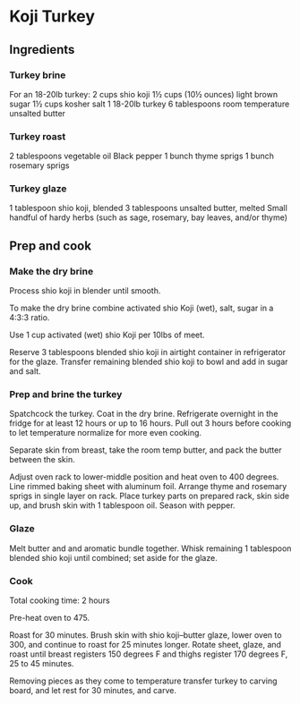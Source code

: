 # Koji Turkey

## Ingredients

### Turkey brine
For an 18-20lb turkey:
2 cups shio koji
1½ cups (10½ ounces) light brown sugar
1½ cups kosher salt
1 18-20lb turkey
6 tablespoons room temperature unsalted butter 

### Turkey roast
2 tablespoons vegetable oil
Black pepper
1 bunch thyme sprigs
1 bunch rosemary sprigs

### Turkey glaze
1 tablespoon shio koji, blended
3 tablespoons unsalted butter,
melted
Small handful of hardy herbs (such as sage, rosemary, bay leaves, and/or thyme)

## Prep and cook

### Make the dry brine

Process shio koji in blender until smooth. 

To make the dry brine combine activated shio Koji (wet), salt, sugar in a 4:3:3 ratio.

Use 1 cup activated (wet) shio Koji per 10lbs of meet.

Reserve 3 tablespoons blended shio koji in airtight container in refrigerator for the glaze. Transfer remaining blended shio koji to bowl and add in sugar and salt.

### Prep and brine the turkey

Spatchcock the turkey. Coat in the dry brine. Refrigerate overnight in the fridge for at least 12 hours or up to 16 hours. Pull out 3 hours before cooking to let temperature normalize for more even cooking.

Separate skin from breast, take the room temp butter, and pack the butter between the skin.

Adjust oven rack to lower-middle position and heat oven to 400 degrees. Line rimmed baking sheet with aluminum foil. Arrange thyme and rosemary sprigs in single layer on rack. Place turkey parts on prepared rack, skin side up, and brush skin with 1 tablespoon oil. Season with pepper.

### Glaze
Melt butter and and aromatic bundle together. Whisk remaining 1 tablespoon blended shio koji until combined; set aside for the glaze.

### Cook

Total cooking time: 2 hours

Pre-heat oven to 475.

Roast for 30 minutes. Brush skin with shio koji–butter glaze, lower oven to 300, and continue to roast for 25 minutes longer. Rotate sheet, glaze, and roast until breast registers 150 degrees F and thighs register 170 degrees F, 25 to 45 minutes.

Removing pieces as they come to temperature transfer turkey to carving board, and let rest for 30 minutes, and carve.
